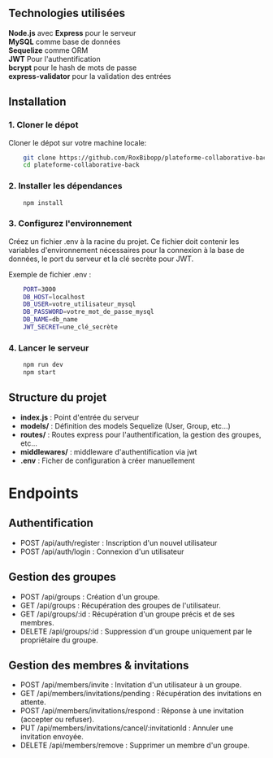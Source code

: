 
## Technologies utilisées



**Node.js** avec **Express** pour le serveur\
**MySQL** comme base de données\
**Sequelize** comme ORM\
**JWT** Pour l'authentification\
**bcrypt** pour le hash de mots de passe\
**express-validator** pour la validation des entrées



## Installation

### 1. Cloner le dépot

Cloner le dépot sur votre machine locale:


```bash
    git clone https://github.com/RoxBibopp/plateforme-collaborative-back.git
    cd plateforme-collaborative-back
```

### 2. Installer les dépendances


```bash
    npm install
```

### 3. Configurez l'environnement

Créez un fichier .env à la racine du projet. Ce fichier doit contenir les variables d'environnement nécessaires pour la connexion à la base de données, le port du serveur et la clé secrète pour JWT.

Exemple de fichier .env :

```bash
    PORT=3000
    DB_HOST=localhost
    DB_USER=votre_utilisateur_mysql
    DB_PASSWORD=votre_mot_de_passe_mysql
    DB_NAME=db_name
    JWT_SECRET=une_clé_secrète
```

### 4. Lancer le serveur

```bash
    npm run dev
    npm start
```

## Structure du projet

- **index.js** : Point d'entrée du serveur
- **models/** : Définition des models Sequelize (User, Group, etc...)
- **routes/** : Routes express pour l'authentification, la gestion des groupes, etc...
- **middlewares/** : middleware d'authentification via jwt
- **.env** : Ficher de configuration à créer manuellement


# Endpoints

## Authentification

- POST /api/auth/register : Inscription d'un nouvel utilisateur 
- POST /api/auth/login : Connexion d'un utilisateur 

## Gestion des groupes 

- POST /api/groups : Création d'un groupe.
- GET /api/groups : Récupération des groupes de l'utilisateur.
- GET /api/groups/:id : Récupération d'un groupe précis et de ses membres.
- DELETE /api/groups/:id : Suppression d'un groupe uniquement par le propriétaire du groupe.

## Gestion des membres & invitations

- POST /api/members/invite : Invitation d'un utilisateur à un groupe.
- GET /api/members/invitations/pending : Récupération des invitations en attente.
- POST /api/members/invitations/respond : Réponse à une invitation (accepter ou refuser).
- PUT /api/members/invitations/cancel/:invitationId : Annuler une invitation envoyée.
- DELETE /api/members/remove : Supprimer un membre d'un groupe.
